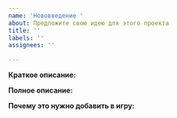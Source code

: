 ```yaml
---
name: 'Нововведение '
about: Предложите свою идею для этого проекта
title: ''
labels: ''
assignees: ''

---
```


**Краткое описание:**


**Полное описание:**


**Почему это нужно добавить в игру:**
